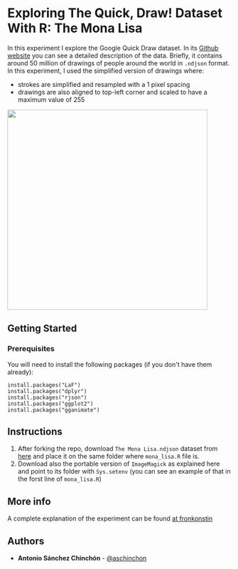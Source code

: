 # Exploring The Quick, Draw! Dataset With R: The Mona Lisa

In this experiment I explore the Google Quick Draw dataset. In its [Github website](https://github.com/googlecreativelab/quickdraw-dataset) you can see a detailed description of the data. Briefly, it contains  around 50 million of drawings of people around the world in `.ndjson` format. In this experiment, I used the simplified version of drawings where:

+ strokes are simplified and resampled with a 1 pixel spacing
+ drawings are also aligned to top-left corner and scaled to have a maximum value of 255

<img src="https://fronkonstin.com/wp-content/uploads/2018/06/mona_mosaic2.png" height="450" width="450" align="middle">

## Getting Started

### Prerequisites

You will need to install the following packages (if you don't have them already):

```
install.packages("LaF")
install.packages("dplyr")
install.packages("rjson")
install.packages("ggplot2")
install.packages("gganimate")
```

## Instructions

1. After forking the repo, download `The Mona Lisa.ndjson` dataset from [here](https://storage.googleapis.com/quickdraw_dataset/full/simplified/The%20Mona%20Lisa.ndjson) and place it on the same folder where `mona_lisa.R` file is.
1. Download also the portable version of `ImageMagick` as explained here and point to its  folder with `Sys.setenv` (you can see an example of that in the forst line of `mona_lisa.R`)

## More info

A complete explanation of the experiment can be found [at fronkonstin](https://fronkonstin.com/2018/07/01/exploring-the-quick-draw-dataset-with-r-the-mona-lisa/)

## Authors

* **Antonio Sánchez Chinchón** - [@aschinchon](https://twitter.com/aschinchon)

